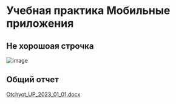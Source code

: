 # Учебная практика Мобильные приложения
## Не хорошоая строчка
![image](https://user-images.githubusercontent.com/100847962/224948045-e0975558-911c-44ba-b324-7deaeb09d270.png)
## Общий отчет
[Otchyot_UP_2023_01_01.docx](https://github.com/Anastasiy1307/Layout1/files/11027190/Otchyot_UP_2023_01_01.docx)
